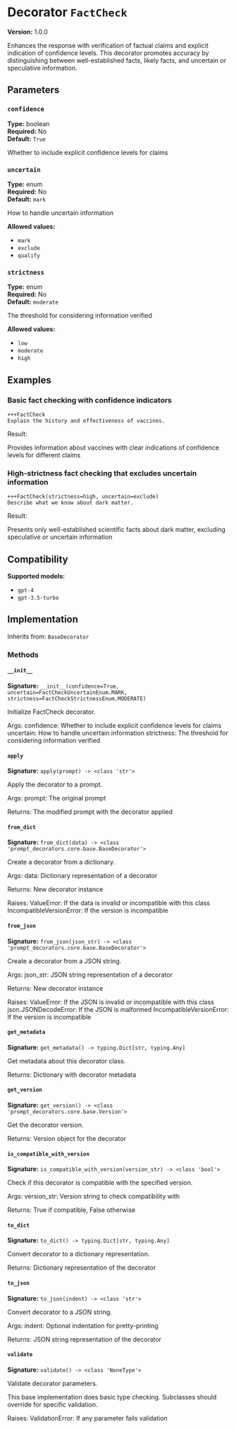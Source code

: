 # Decorator `FactCheck`

**Version:** 1.0.0

Enhances the response with verification of factual claims and explicit indication of confidence levels. This decorator promotes accuracy by distinguishing between well-established facts, likely facts, and uncertain or speculative information.

## Parameters

### `confidence`

**Type:** boolean  
**Required:** No  
**Default:** `True`  

Whether to include explicit confidence levels for claims

### `uncertain`

**Type:** enum  
**Required:** No  
**Default:** `mark`  

How to handle uncertain information

**Allowed values:**

- `mark`
- `exclude`
- `qualify`

### `strictness`

**Type:** enum  
**Required:** No  
**Default:** `moderate`  

The threshold for considering information verified

**Allowed values:**

- `low`
- `moderate`
- `high`

## Examples

### Basic fact checking with confidence indicators

```
+++FactCheck
Explain the history and effectiveness of vaccines.
```

Result:

Provides information about vaccines with clear indications of confidence levels for different claims

### High-strictness fact checking that excludes uncertain information

```
+++FactCheck(strictness=high, uncertain=exclude)
Describe what we know about dark matter.
```

Result:

Presents only well-established scientific facts about dark matter, excluding speculative or uncertain information

## Compatibility

**Supported models:**

- `gpt-4`
- `gpt-3.5-turbo`

## Implementation

Inherits from: `BaseDecorator`

### Methods

#### `__init__`

**Signature:** `__init__(confidence=True, uncertain=FactCheckUncertainEnum.MARK, strictness=FactCheckStrictnessEnum.MODERATE)`

Initialize FactCheck decorator.

Args:
    confidence: Whether to include explicit confidence levels for claims
    uncertain: How to handle uncertain information
    strictness: The threshold for considering information verified

#### `apply`

**Signature:** `apply(prompt) -> <class 'str'>`

Apply the decorator to a prompt.

Args:
    prompt: The original prompt
    
Returns:
    The modified prompt with the decorator applied

#### `from_dict`

**Signature:** `from_dict(data) -> <class 'prompt_decorators.core.base.BaseDecorator'>`

Create a decorator from a dictionary.

Args:
    data: Dictionary representation of a decorator
    
Returns:
    New decorator instance
    
Raises:
    ValueError: If the data is invalid or incompatible with this class
    IncompatibleVersionError: If the version is incompatible

#### `from_json`

**Signature:** `from_json(json_str) -> <class 'prompt_decorators.core.base.BaseDecorator'>`

Create a decorator from a JSON string.

Args:
    json_str: JSON string representation of a decorator
    
Returns:
    New decorator instance
    
Raises:
    ValueError: If the JSON is invalid or incompatible with this class
    json.JSONDecodeError: If the JSON is malformed
    IncompatibleVersionError: If the version is incompatible

#### `get_metadata`

**Signature:** `get_metadata() -> typing.Dict[str, typing.Any]`

Get metadata about this decorator class.

Returns:
    Dictionary with decorator metadata

#### `get_version`

**Signature:** `get_version() -> <class 'prompt_decorators.core.base.Version'>`

Get the decorator version.

Returns:
    Version object for the decorator

#### `is_compatible_with_version`

**Signature:** `is_compatible_with_version(version_str) -> <class 'bool'>`

Check if this decorator is compatible with the specified version.

Args:
    version_str: Version string to check compatibility with
    
Returns:
    True if compatible, False otherwise

#### `to_dict`

**Signature:** `to_dict() -> typing.Dict[str, typing.Any]`

Convert decorator to a dictionary representation.

Returns:
    Dictionary representation of the decorator

#### `to_json`

**Signature:** `to_json(indent) -> <class 'str'>`

Convert decorator to a JSON string.

Args:
    indent: Optional indentation for pretty-printing
    
Returns:
    JSON string representation of the decorator

#### `validate`

**Signature:** `validate() -> <class 'NoneType'>`

Validate decorator parameters.

This base implementation does basic type checking.
Subclasses should override for specific validation.

Raises:
    ValidationError: If any parameter fails validation

